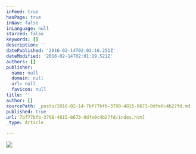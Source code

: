 ```yaml
---
inFeed: true
hasPage: true
inNav: false
inLanguage: null
starred: false
keywords: []
description: ''
datePublished: '2016-02-14T02:02:16.251Z'
dateModified: '2016-02-14T02:01:19.521Z'
authors: []
publisher:
  name: null
  domain: null
  url: null
  favicon: null
title: ''
author: []
sourcePath: _posts/2016-02-14-7bf77bfb-3798-4815-8673-0dfe0c4b27fd.md
published: true
url: 7bf77bfb-3798-4815-8673-0dfe0c4b27fd/index.html
_type: Article

---
```

![](https://the-grid-user-content.s3-us-west-2.amazonaws.com/d593e238-898f-449e-882a-24a99091d16f.JPG)